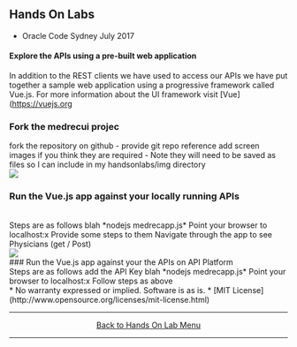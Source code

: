 ## Hands On Labs

- Oracle Code Sydney July 2017

#### Explore the APIs using a pre-built web application

In addition to the REST clients we have used to access our APIs we have put together a sample web application using a progressive framework called Vue.js. For more information about the UI framework visit [Vue](https://vuejs.org

### Fork the medrecui projec
fork the repository on github - provide git repo reference
add screen images if you think they are required - 
Note they will need to be saved as files so I can include in my handsonlabs/img directory
<br>
<img src="./img/medrecui1.PNG"/>
<br>
### Run the Vue.js app against your locally running APIs
<br>
Steps are as follows
blah
*nodejs medrecapp.js*
Point your browser to localhost:x
Provide some steps to them Navigate through the app to see Physicians (get / Post)
<br>
<img src="./img/pictureN.PNG" />
<br>
### Run the Vue.js app against your the APIs on API Platform
<br>
Steps are as follows
add the API Key 
blah
*nodejs medrecapp.js*
Point your browser to localhost:x
Follow steps as above
<br>
* No warranty expressed or implied.  Software is as is.
* [MIT License](http://www.opensource.org/licenses/mit-license.html)
<br>
<hr />
<center>
<a href="../../handsonlabs" class="btn" >Back to Hands On Lab Menu</a>
<center/>
<hr />

